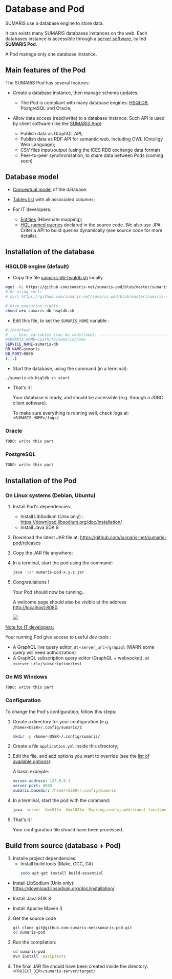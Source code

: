 

# Database and Pod

SUMARiS use a database engine to store data.


It can exists many SUMARiS databases instances on the web.
Each databases instance is accessible through a [server software](https://en.wikipedia.org/wiki/Server_(computing)), called **SUMARiS Pod**.

A Pod manage only one database instance.

## Main features of the Pod

The SUMARiS Pod has several features:

 - Create a database instance, then manage schema updates.
    * The Pod is compliant with many database engines: [HSQLDB](http://hsqldb.org/), PostgreSQL and Oracle;

 - Allow data access (read/write) to a database instance. Such API is used by client software (like the [SUMARiS App](./app.md)):
    * Publish data as GraphQL API;
    * Publish data as RDF API for semantic web, including OWL (Ontoligy Web Language);
    * CSV files input/output (using the ICES RDB exchange data format)
    * Peer-to-peer synchronization, to share data between Pods (coming soon) 

## Database model

 - [Conceptual model](doc/model/index.md) of the database:
 - [Tables list](./sumaris-core/hibernate/tables/index.html) with all associated columns;

 - For IT developers: 
    * [Entities](./sumaris-core/hibernate/entities/index.html) (Hibernate mapping);
    * [HQL named queries](./sumaris-core/hibernate/queries/index.html) declared in the source code.
      We also use JPA Criteria API to build queries dynamically (see source code for more details).

## Installation of the database

### HSQLDB engine (default)

- Copy the file [sumaris-db-hsqldb.sh](https://github.com/sumaris-net/sumaris-pod/blob/master/sumaris-server/src/main/assembly/bin/sumaris-db-hsqldb.sh) locally

```bash
wget -kL https://github.com/sumaris-net/sumaris-pod/blob/master/sumaris-server/src/main/assembly/bin/sumaris-db-hsqldb.sh
# Or using curl: 
# curl https://github.com/sumaris-net/sumaris-pod/blob/master/sumaris-server/src/main/assembly/bin/sumaris-db-hsqldb.sh > sumaris-db-hsqldb.sh  

# Give execution rights
chmod u+x sumaris-db-hsqldb.sh
```

- Edit this file, to set the `SUMARIS_HOME` variable :
```bash
#!/bin/bash
# --- User variables (can be redefined): ---------------------------------------
#SUMARIS_HOME=/path/to/sumaris/home
SERVICE_NAME=sumaris-db
DB_NAME=sumaris
DB_PORT=9000
(...)
```

- Start the database, using the command (in a terminal): 
```
./sumaris-db-hsqldb.sh start
```  

- That's it !
  
  Your database is ready, and should be accessible (e.g. through a JDBC client software).
 
  To make sure everything is running well, check logs at: `<SUMARIS_HOME>/logs/` 

### Oracle

`TODO: write this part`

### PostgreSQL

`TODO: write this part`

## Installation of the Pod

### On Linux systems (Debian, Ubuntu)

 1. Install Pod's dependencies: 
    * Install LibSodium (Unix only) : https://download.libsodium.org/doc/installation/
    * Install Java SDK 8
    
 2. Download the latest JAR file at: https://github.com/sumaris-net/sumaris-pod/releases

 3. Copy the JAR file anywhere;
 
 4. In a terminal, start the pod using the command:
    ```bash
    java -jar sumaris-pod-x.y.z.jar
    ``` 

  5. Congratulations ! 
  
     Your Pod should now be running..
     
     A welcome page should also be visible at the address [http://localhost:8080](http://localhost:8080):
     
     ![](./images/pod-screenshot-api.png)

<u>Note for IT developers:</u> 

Your running Pod give access to useful dev tools : 
  - A GraphQL live query editor, at `<server_url>/grapiql` (WARN some query will need authorization) 
  - A GraphQL subscription query editor (GraphQL + websocket), at `<server_url>/subscription/test`
    
### On MS Windows

`TODO: write this part`

### Configuration

To change the Pod's configuration, follow this steps:

 1. Create a directory for your configuration (e.g. `/home/<USER>/.config/sumaris/`): 
    ```bash
    mkdir -p /home/<USER>/.config/sumaris/
    ```
 
 2. Create a file `application.yml` inside this directory;
 
 3. Edit the file, and add options you want to override (see the [list of available options](./config-report.html)):
 
    A basic example:
    ```yml
    server.address: 127.0.0.1
    server.port: 8080  
    sumaris.basedir: /home/<USER>/.config/sumaris
    ```

 4. In a terminal, start the pod with the command:
    ```bash
    java -server -Xms512m -Xmx1024m -Dspring.config.additional-location=/home/<USER>/.config/sumaris/ -jar sumaris-pod-x.y.z.jar
    ``` 

 5. That's it !
 
    Your configuration file should have been processed.


## Build from source (database + Pod) 

 1. Installe project dependencies:
    * Install build tools (Make, GCC, Git)
      ```bash 
      sudo apt-get install build-essential
      ```
   * Install LibSodium (Unix only):
     https://download.libsodium.org/doc/installation/

   * Install Java SDK 8

   * Install Apache Maven 3

 2. Get the source code
    ```bash 
    git clone git@github.com:sumaris-net/sumaris-pod.git
    cd sumaris-pod
    ```

 3. Run the compilation:
    ```bash
    cd sumaris-pod
    mvn install -DskipTests
    ```

 4. The final JAR file should have been created inside the directory: `<PROJECT_DIR>/sumaris-server/target/`  
